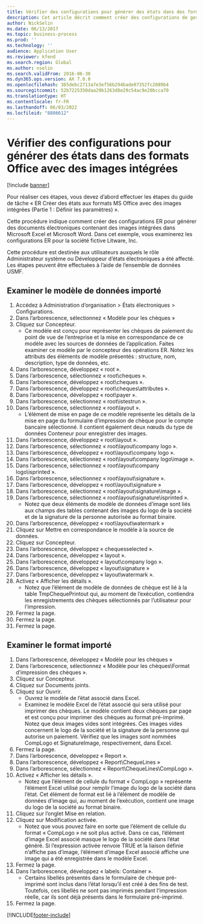 ```yaml
---
title: Vérifier des configurations pour générer des états dans des formats Office avec des images intégrées
description: Cet article décrit comment créer des configurations de gestion des états électroniques pour générer des documents électroniques contenant des images intégrées. (Partie 1 - Définir les paramètres).
author: NickSelin
ms.date: 06/13/2017
ms.topic: business-process
ms.prod: ''
ms.technology: ''
audience: Application User
ms.reviewer: kfend
ms.search.region: Global
ms.author: nselin
ms.search.validFrom: 2016-06-30
ms.dyn365.ops.version: AX 7.0.0
ms.openlocfilehash: 365debc2713a7e3ef56b294bade07352fc2089b4
ms.sourcegitcommit: 52b7225350daa29b1263d8e29c54ac9e20bcca70
ms.translationtype: HT
ms.contentlocale: fr-FR
ms.lasthandoff: 06/03/2022
ms.locfileid: "8886612"
---
```

# <a name="review-configurations-to-generate-reports-in-office-format-that-have-embedded-images"></a>Vérifier des configurations pour générer des états dans des formats Office avec des images intégrées

[!include [banner](../../includes/banner.md)]

Pour réaliser ces étapes, vous devez d’abord effectuer les étapes du guide de tâche « ER Créer des états aux formats MS Office avec des images intégrées (Partie 1 : Définir les paramètres) ».

Cette procédure indique comment créer des configurations ER pour générer des documents électroniques contenant des images intégrées dans Microsoft Excel et Microsoft Word. Dans cet exemple, vous examinerez les configurations ER pour la société fictive Litware, Inc. 

Cette procédure est destinée aux utilisateurs auxquels le rôle Administrateur système ou Développeur d’états électroniques a été affecté. Les étapes peuvent être effectuées à l’aide de l’ensemble de données USMF.


## <a name="review-the-imported-data-model"></a>Examiner le modèle de données importé
1. Accédez à Administration d’organisation > États électroniques > Configurations.
2. Dans l’arborescence, sélectionnez « Modèle pour les chèques »
3. Cliquez sur Concepteur.
    * Ce modèle est conçu pour représenter les chèques de paiement du point de vue de l’entreprise et la mise en correspondance de ce modèle avec les sources de données de l’application. Faites examiner ce modèle par le concepteur des opérations ER. Notez les attributs des éléments de modèle présentés : structure, nom, description, type de données, etc.   
4. Dans l’arborescence, développez « root ».
5. Dans l’arborescence, sélectionnez « root\cheques ».
6. Dans l’arborescence, développez « root\cheques ».
7. Dans l’arborescence, développez « root\cheques\attributes ».
8. Dans l’arborescence, développez « root\payer ».
9. Dans l’arborescence, sélectionnez « root\istestrun ».
10. Dans l’arborescence, sélectionnez « root\layout ».
    * L’élément de mise en page de ce modèle représente les détails de la mise en page du formulaire d’impression de chèque pour le compte bancaire sélectionné. Il contient également deux nœuds du type de données Conteneur pour enregistrer des images.   
11. Dans l’arborescence, développez « root\layout ».
12. Dans l’arborescence, sélectionnez « root\layout\company logo ».
13. Dans l’arborescence, développez « root\layout\company logo ».
14. Dans l’arborescence, sélectionnez « root\layout\company logo\image ».
15. Dans l’arborescence, sélectionnez « root\layout\company logo\isprinted ».
16. Dans l’arborescence, sélectionnez « root\layout\signature ».
17. Dans l’arborescence, développez « root\layout\signature »
18. Dans l’arborescence, sélectionnez « root\layout\signature\image ».
19. Dans l’arborescence, sélectionnez « root\layout\signature\isprinted ».
    * Notez que deux éléments de modèle de données d’image sont liés aux champs des tables contenant des images du logo de la société et de la signature de la personne autorisée au format binaire.  
20. Dans l’arborescence, développez « root\layout\watermark »
21. Cliquez sur Mettre en correspondance le modèle à la source de données.
22. Cliquez sur Concepteur.
23. Dans l’arborescence, développez « chequesselected ».
24. Dans l’arborescence, développez « layout ».
25. Dans l’arborescence, développez « layout\company logo ».
26. Dans l’arborescence, développez « layout\signature »
27. Dans l’arborescence, développez « layout\watermark ».
28. Activez « Afficher les détails ».
    * Notez que l’élément de modèle de données de chèque est lié à la table TmpChequePrintout qui, au moment de l’exécution, contiendra les enregistrements des chèques sélectionnés par l’utilisateur pour l’impression.   
29. Fermez la page.
30. Fermez la page.
31. Fermez la page.

## <a name="review-the-imported-format"></a>Examiner le format importé
1. Dans l’arborescence, développez « Modèle pour les chèques »
2. Dans l’arborescence, sélectionnez « Modèle pour les chèques\Format d’impression des chèques ».
3. Cliquez sur Concepteur.
4. Cliquez sur Documents joints.
5. Cliquez sur Ouvrir.
    * Ouvrez le modèle de l’état associé dans Excel.  
    * Examinez le modèle Excel de l’état associé qui sera utilisé pour imprimer des chèques. Le modèle contient deux chèques par page et est conçu pour imprimer des chèques au format pré-imprimé. Notez que deux images vides sont intégrées. Ces images vides concernent le logo de la société et la signature de la personne qui autorise un paiement. Vérifiez que les images sont nommées CompLogo et SignatureImage, respectivement, dans Excel.   
6. Fermez la page.
7. Dans l’arborescence, développez « Report ».
8. Dans l’arborescence, développez « Report\ChequeLines »
9. Dans l’arborescence, sélectionnez « Report\ChequeLines\CompLogo ».
10. Activez « Afficher les détails ».
    * Notez que l’élément de cellule du format « CompLogo » représente l’élément Excel utilisé pour remplir l’image du logo de la société dans l’état. Cet élément de format est lié à l’élément de modèle de données d’image qui, au moment de l’exécution, contient une image du logo de la société au format binaire.   
11. Cliquez sur l’onglet Mise en relation.
12. Cliquez sur Modification activée.
    * Notez que vous pouvez faire en sorte que l’élément de cellule du format « CompLogo » ne soit plus activé. Dans ce cas, l’élément d’image Excel associé masque le logo de la société dans l’état généré. Si l’expression activée renvoie TRUE et la liaison définie n’affiche pas d’image, l’élément d’image Excel associé affiche une image qui a été enregistrée dans le modèle Excel.   
13. Fermez la page.
14. Dans l’arborescence, développez « labels: Container ».
    * Certains libellés présentés dans le formulaire de chèque pré-imprimé sont inclus dans l’état lorsqu’il est créé à des fins de test. Toutefois, ces libellés ne sont pas imprimés pendant l’impression réelle, car ils sont déjà présents dans le formulaire pré-imprimé.  
15. Fermez la page.



[!INCLUDE[footer-include](../../../../includes/footer-banner.md)]